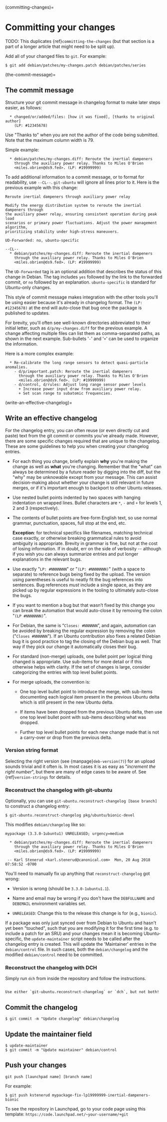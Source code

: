 (committing-changes)=
# Committing your changes

TODO: This duplicates {ref}`committing-the-changes` (but that section is a part of a longer article that might need to be split up).

Add all of your changed files to `git`. For example:

```none
$ git add debian/patches/my-changes.patch debian/patches/series
```


(the-commit-message)=
## The commit message

Structure your git commit message in changelog format to make later steps
easier, as follows:

```none
  * changed/or/added/files: [how it was fixed], [thanks to original author]
    (LP: #12345678)
```

Use "Thanks to" when you are not the author of the code being submitted. Note
that the maximum column width is 79.

Simple example:

```none
  * debian/patches/my-changes.diff: Reroute the inertial dampeners
    through the auxiliary power relay. Thanks to Miles O'Brien
    <miles.obrien@ds9.fed>. (LP: #19999999)
```

To add additional information to a commit message, or to format for readability,
use `--CL--`. `git-ubuntu` will ignore all lines prior to it. Here is the
previous example with this change:

```none
Reroute inertial dampeners through auxiliary power relay

Modify the energy distribution system to reroute the inertial dampeners through
the auxiliary power relay, ensuring consistent operation during peak load
scenarios or primary power fluctuations. Adjust the power management algorithm,
prioritizing stability under high-stress maneuvers.

UD-Forwarded: no, ubuntu-specific

--CL--
  * debian/patches/my-changes.diff: Reroute the inertial dampeners
    through the auxiliary power relay. Thanks to Miles O'Brien
    <miles.obrien@ds9.fed>. (LP: #19999999)
```

The `UD-Forwarded` tag is an optional addition that describes the status of this
change in Debian. The tag includes `yes` followed by the link to the forwarded
commit, or `no` followed by an explanation. `ubuntu-specific` is standard for
Ubuntu-only changes.

This style of commit message makes integration with the other tools you'll be
using easier because it's already in changelog format. The `(LP: #12345678)` at
the end will auto-close that bug once the package is published to updates.

For brevity, you'll often see well-known directories abbreviated to their
initial letter, such as `d/p/my-changes.diff` for the previous example. A
change affecting multiple files can list them as comma-separated paths, as
shown in the next example. Sub-bullets '`-`' and '`+`' can be used to organize
the information.

Here is a more complex example:

```none
  * Re-calibrate the long range sensors to detect quasi-particle anomalies.
    - d/p/important.patch: Reroute the inertial dampeners
      through the auxiliary power relay. Thanks to Miles O'Brien
      <miles.obrien@ds9.fed>. (LP: #19999999)
    - d/control, d/rules: Adjust long range sensor power levels
      + Increase power input draw from auxiliary power relay.
      + Set scan range to subatomic frequencies.
```


(write-an-effective-changelog)=
## Write an effective changelog

For the changelog entry, you can often reuse (or even directly cut and paste)
text from the git commit or commits you've already made. However, there are
some specific changes required that are unique to the changelog. These are some
guidelines to help you when creating your changelog entries.

* For each thing you change, briefly explain **why** you're making the change as
  well as **what** you're changing. Remember that the "what" can always be
  determined by a future reader by digging into the diff, but the "why" may be
  unknowable except from your message. This can assist decision-making about
  whether your change is still relevant in future merges, or if it's important
  enough to backport to other Ubuntu releases.

* Use nested bullet points indented by two spaces with hanging indentation on
  wrapped lines. Bullet characters are `*`, `-` and `+` for levels 1, 2 and 3 
  (respectively).

* The contents of bullet points are free-form English text, so use normal
  grammar, punctuation, spaces, full stop at the end, etc.
  
  **Exception**: for technical specifics like filenames, matching technical
  case exactly, or otherwise breaking grammatical rules to avoid ambiguity is
  appropriate. Brevity in grammar is fine, but not at the cost of losing
  information. If in doubt, err on the side of verbosity -- although if you
  wish you can always summarize entries and put longer explanations in the
  relevant bugs.

* Use exactly "`LP: #NNNNNNN`" or "`(LP: #NNNNNNN)`" (with a space to separate)
  to reference bugs being fixed by the upload. The version using parentheses is
  useful to neatly fit the bug references into sentences. Bug references *must*
  include a single space, as they are picked up by regular expressions in the
  tooling to ultimately auto-close the bugs.

* If you want to mention a bug but that wasn’t fixed by this change you can
  break the automation that would auto-close it by removing the colon
  "`(LP #NNNNNNN)`".

* For Debian, the same is “`Closes: #NNNNNN`”, and again, automation can be
  avoided by breaking the regular expression by removing the colon
  ("`Closes #NNNNNN`"). If an Ubuntu contribution also fixes a related Debian
  bug it is good practice to tag the closing of the Debian bug as well. That way
  if they pick our change it automatically closes their bug.

* For standard (non-merge) uploads, one bullet point per logical thing changed
  is appropriate. Use sub-items for more detail or if this otherwise helps
  with clarity. If the set of changes is large, consider categorizing the
  entries with top level bullet points.

* For merge uploads, the convention is:

  - One top level bullet point to introduce the merge, with sub-items
    documenting each logical item present in the previous Ubuntu delta which
    is still present in the new Ubuntu delta.

  - If items have been dropped from the previous Ubuntu delta, then use one top
    level bullet point with sub-items describing what was dropped.

  - Further top level bullet points for each new change made that is not a
    carry-over or drop from the previous delta.


### Version string format

Selecting the right version (see {manpage}`deb-version(7)`) for an upload sounds
trivial and it often is. In most cases it is as easy as
"_increment the right number_", but there are many of edge cases to be aware of.
See {ref}`version-strings` for details.


### Reconstruct the changelog with git-ubuntu

Optionally, you can use `git-ubuntu.reconstruct-changelog [base branch]` to
construct a changelog entry:

```none
$ git-ubuntu.reconstruct-changelog pkg/ubuntu/bionic-devel
```

This modifies `debian/changelog` like so:

```none
mypackage (3.3.0-1ubuntu1) UNRELEASED; urgency=medium

  * debian/patches/my-changes.diff: Reroute the inertial dampeners
    through the auxiliary power relay. Thanks to Miles O'Brien
    <miles.obrien@ds9.fed>. (LP: #19999999)

 -- Karl Stenerud <karl.stenerud@canonical.com>  Mon, 20 Aug 2018 07:58:52 -0700
```

You'll need to manually fix up anything that `reconstruct-changelog` got wrong:

* Version is wrong (should be `3.3.0-1ubuntu1.1`).

* Name and email may be wrong if you don't have the `DEBFULLNAME` and `DEBEMAIL`
  environment variables set.

* `UNRELEASED`: Change this to the release this change is for (e.g., `bionic`).

If a package was only just synced over from Debian to Ubuntu and hasn't yet
been "touched", such that you are modifying it for the first time (e.g. to
include a patch for an SRU) and your changes mean it is becoming
Ubuntu-specific, the `update-maintainer` script needs to be called after the
changelog entry is created. This will update the 'Maintainer' entries in the
`debian/control` file. In such cases, both the `debian/changelog` and the
modified `debian/control` need to be committed. 


### Reconstruct the changelog with DCH

Simply run `dch` from inside the repository and follow the instructions.

```{note}

Use either `git-ubuntu.reconstruct-changelog` or `dch`, but not both!
```


## Commit the changelog

```none
$ git commit -m "Update changelog" debian/changelog
```


## Update the maintainer field


```none
$ update-maintainer
$ git commit -m "Update maintainer" debian/control
```


## Push your changes

```none
git push [launchpad name] [branch name]
```

For example:

```none
$ git push kstenerud mypackage-fix-lp19999999-inertial-dampeners-bionic
```

To see the repository in Launchpad, go to your code page using this template:
`https://code.launchpad.net/~your-username/+git`

